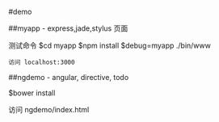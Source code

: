 #demo

##myapp - express,jade,stylus 页面
  
  测试命令
    $cd myapp
    $npm install
    $debug=myapp ./bin/www

    访问 localhost:3000


##ngdemo - angular, directive, todo

  $bower install

  访问 ngdemo/index.html

